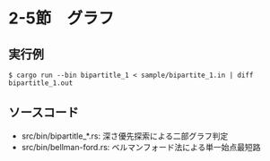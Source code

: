 # 2-5節　グラフ

## 実行例

```
$ cargo run --bin bipartitle_1 < sample/bipartite_1.in | diff bipartitle_1.out
```

## ソースコード

- src/bin/bipartitle_*.rs: 深さ優先探索による二部グラフ判定
- src/bin/bellman-ford.rs: ベルマンフォード法による単一始点最短路

